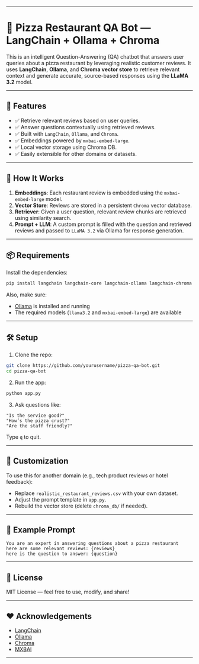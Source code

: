 
---

# 🍕 Pizza Restaurant QA Bot — LangChain + Ollama + Chroma

This is an intelligent Question-Answering (QA) chatbot that answers user queries about a pizza restaurant by leveraging realistic customer reviews. It uses **LangChain**, **Ollama**, and **Chroma vector store** to retrieve relevant context and generate accurate, source-based responses using the **LLaMA 3.2** model.

---

## 🚀 Features

- ✅ Retrieve relevant reviews based on user queries.
- ✅ Answer questions contextually using retrieved reviews.
- ✅ Built with `LangChain`, `Ollama`, and `Chroma`.
- ✅ Embeddings powered by `mxbai-embed-large`.
- ✅ Local vector storage using Chroma DB.
- ✅ Easily extensible for other domains or datasets.

---

## 🧠 How It Works

1. **Embeddings**: Each restaurant review is embedded using the `mxbai-embed-large` model.
2. **Vector Store**: Reviews are stored in a persistent `Chroma` vector database.
3. **Retriever**: Given a user question, relevant review chunks are retrieved using similarity search.
4. **Prompt + LLM**: A custom prompt is filled with the question and retrieved reviews and passed to `LLaMA 3.2` via Ollama for response generation.


---

## 📦 Requirements

Install the dependencies:

```bash
pip install langchain langchain-core langchain-ollama langchain-chroma pandas
```

Also, make sure:
- [Ollama](https://ollama.com/) is installed and running
- The required models (`llama3.2` and `mxbai-embed-large`) are available

---

## 🛠️ Setup

1. Clone the repo:

```bash
git clone https://github.com/yourusername/pizza-qa-bot.git
cd pizza-qa-bot
```

2. Run the app:

```bash
python app.py
```

3. Ask questions like:

```
"Is the service good?"
"How’s the pizza crust?"
"Are the staff friendly?"
```

Type `q` to quit.

---

## 🧩 Customization

To use this for another domain (e.g., tech product reviews or hotel feedback):

- Replace `realistic_restaurant_reviews.csv` with your own dataset.
- Adjust the prompt template in `app.py`.
- Rebuild the vector store (delete `chroma_db/` if needed).

---

## 🧠 Example Prompt

```
You are an expert in answering questions about a pizza restaurant 
here are some relevant reviews: {reviews}
here is the question to answer: {question}
```

---

## 📌 License

MIT License — feel free to use, modify, and share!

---

## ❤️ Acknowledgements

- [LangChain](https://github.com/langchain-ai/langchain)
- [Ollama](https://ollama.com)
- [Chroma](https://www.trychroma.com/)
- [MXBAI](https://huggingface.co/mxbai)

---

